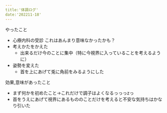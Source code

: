 ```yaml
---
title:'体調ログ'
date:'202211-18'
---
```


やったこと

- 心療内科の受診
これはあんまり意味なかったかも？
- 考えかたをかえた
  - 出来るだけ今のことに集中（特に今視界に入っていることを考えるように）
- 姿勢を変えた
  - 首を上にあげて兎に角前をみるようにした

効果,意味があったこと
- まず何かを初めたこと→これだけで調子はよくなるっっっzっ
- 首をうえにあげて視界にあるもののことだけを考えると不安な気持ちはかなり引いた
